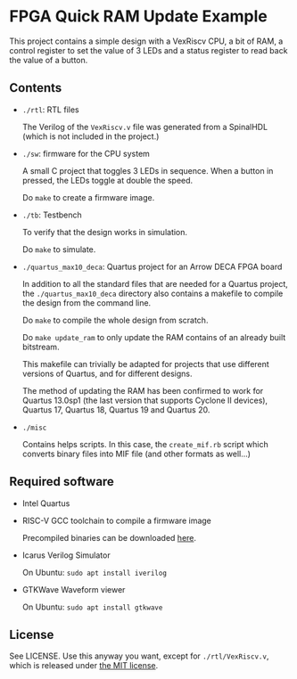 
# FPGA Quick RAM Update Example

This project contains a simple design with a VexRiscv CPU, a bit
of RAM, a control register to set the value of 3 LEDs and a status
register to read back the value of a button.

## Contents

* `./rtl`: RTL files 

    The Verilog of the `VexRiscv.v` file was generated from a SpinalHDL 
    (which is not included in the project.)

* `./sw`: firmware for the CPU system 

    A small C project that toggles 3 LEDs in sequence. When a button in 
    pressed, the LEDs toggle at double the speed.

    Do `make` to create a firmware image.

* `./tb`: Testbench

    To verify that the design works in simulation.

    Do `make` to simulate.

* `./quartus_max10_deca`: Quartus project for an Arrow DECA FPGA board

    In addition to all the standard files that are needed for 
    a Quartus project, the `./quartus_max10_deca` directory also contains
    a makefile to compile the design from the command line. 

    Do `make` to compile the whole design from scratch.

    Do `make update_ram` to only update the RAM contains of an already built 
    bitstream.

    This makefile can trivially be adapted for projects that use different
    versions of Quartus, and for different designs.

    The method of updating the RAM has been confirmed to work for Quartus
    13.0sp1 (the last version that supports Cyclone II devices), Quartus
    17, Quartus 18, Quartus 19 and Quartus 20.

* `./misc`

    Contains helps scripts. In this case, the `create_mif.rb` script which converts
    binary files into MIF file (and other formats as well...)

## Required software

* Intel Quartus  
* RISC-V GCC toolchain to compile a firmware image

    Precompiled binaries can be downloaded [here](https://github.com/sifive/freedom-tools/releases).

* Icarus Verilog Simulator

    On Ubuntu: `sudo apt install iverilog`

* GTKWave Waveform viewer

    On Ubuntu: `sudo apt install gtkwave`

## License

See LICENSE. Use this anyway you want, except for `./rtl/VexRiscv.v`, which is released
under [the MIT license](https://github.com/SpinalHDL/VexRiscv/blob/master/LICENSE).

